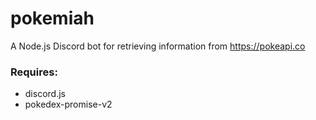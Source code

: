 # pokemiah
A Node.js Discord bot for retrieving information from https://pokeapi.co

### Requires:
* discord.js
* pokedex-promise-v2
